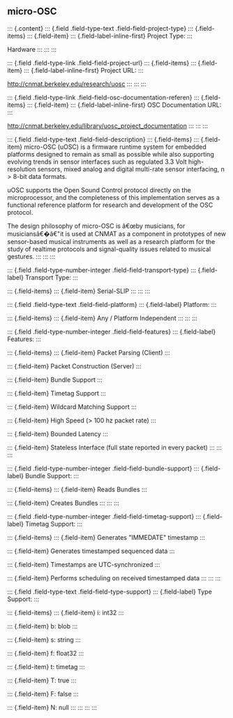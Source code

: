 ## micro-OSC

::: {.content}
::: {.field .field-type-text .field-field-project-type}
::: {.field-items}
::: {.field-item}
::: {.field-label-inline-first}
Project Type:
:::

Hardware
:::
:::
:::

::: {.field .field-type-link .field-field-project-url}
::: {.field-items}
::: {.field-item}
::: {.field-label-inline-first}
Project URL:
:::

<http://cnmat.berkeley.edu/research/uosc>
:::
:::
:::

::: {.field .field-type-link .field-field-osc-documentation-referen}
::: {.field-items}
::: {.field-item}
::: {.field-label-inline-first}
OSC Documentation URL:
:::

<http://cnmat.berkeley.edu/library/uosc_project_documentation>
:::
:::
:::

::: {.field .field-type-text .field-field-description}
::: {.field-items}
::: {.field-item}
micro-OSC (uOSC) is a firmware runtime system for embedded platforms
designed to remain as small as possible while also supporting evolving
trends in sensor interfaces such as regulated 3.3 Volt high-resolution
sensors, mixed analog and digital multi-rate sensor interfacing, n \>
8-bit data formats.

uOSC supports the Open Sound Control protocol directly on the
microprocessor, and the completeness of this implementation serves as a
functional reference platform for research and development of the OSC
protocol.

The design philosophy of micro-OSC is â€œby musicians, for
musiciansâ€�â€"it is used at CNMAT as a component in prototypes of new
sensor-based musical instruments as well as a research platform for the
study of realtime protocols and signal-quality issues related to musical
gestures.
:::
:::
:::

::: {.field .field-type-number-integer .field-field-transport-type}
::: {.field-label}
Transport Type:
:::

::: {.field-items}
::: {.field-item}
Serial-SLIP
:::
:::
:::

::: {.field .field-type-text .field-field-platform}
::: {.field-label}
Platform:
:::

::: {.field-items}
::: {.field-item}
Any / Platform Independent
:::
:::
:::

::: {.field .field-type-number-integer .field-field-features}
::: {.field-label}
Features:
:::

::: {.field-items}
::: {.field-item}
Packet Parsing (Client)
:::

::: {.field-item}
Packet Construction (Server)
:::

::: {.field-item}
Bundle Support
:::

::: {.field-item}
Timetag Support
:::

::: {.field-item}
Wildcard Matching Support
:::

::: {.field-item}
High Speed (\> 100 hz packet rate)
:::

::: {.field-item}
Bounded Latency
:::

::: {.field-item}
Stateless Interface (full state reported in every packet)
:::
:::
:::

::: {.field .field-type-number-integer .field-field-bundle-support}
::: {.field-label}
Bundle Support:
:::

::: {.field-items}
::: {.field-item}
Reads Bundles
:::

::: {.field-item}
Creates Bundles
:::
:::
:::

::: {.field .field-type-number-integer .field-field-timetag-support}
::: {.field-label}
Timetag Support:
:::

::: {.field-items}
::: {.field-item}
Generates \"IMMEDATE\" timestamp
:::

::: {.field-item}
Generates timestamped sequenced data
:::

::: {.field-item}
Timestamps are UTC-synchronized
:::

::: {.field-item}
Performs scheduling on received timestamped data
:::
:::
:::

::: {.field .field-type-text .field-field-type-support}
::: {.field-label}
Type Support:
:::

::: {.field-items}
::: {.field-item}
i: int32
:::

::: {.field-item}
b: blob
:::

::: {.field-item}
s: string
:::

::: {.field-item}
f: float32
:::

::: {.field-item}
t: timetag
:::

::: {.field-item}
T: true
:::

::: {.field-item}
F: false
:::

::: {.field-item}
N: null
:::
:::
:::
:::
